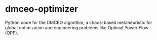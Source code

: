 # dmceo-optimizer
Python code for the DMCEO algorithm, a chaos-based metaheuristic for global optimization and engineering problems like Optimal Power Flow (OPF).
